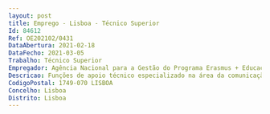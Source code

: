 ```yaml
--- 
layout: post
title: Emprego - Lisboa - Técnico Superior
Id: 84612
Ref: OE202102/0431
DataAbertura: 2021-02-18
DataFecho: 2021-03-05
Trabalho: Técnico Superior
Empregador: Agência Nacional para a Gestão do Programa Erasmus + Educação e Formação
Descricao: Funções de apoio técnico especializado na área da comunicação e imagem, designadamente a)	Participar na promoção e divulgação do Programa Erasmus+, colaborando na organização e preparação de eventos diversos b)	Colaborar na gestão do Portal e da aplicação móvel da Agência Nacional, bem como das redes sociais, em colaboração com a área de Tecnologias Informáticas c)	Apoiar o desenvolvimento de conteúdos, em articulação com as diferentes áreas, para criação de brochuras folhetos d)	Colaborar na gestão do stock de publicações e de material promocional da Agência.
CodigoPostal: 1749-070 LISBOA
Concelho: Lisboa
Distrito: Lisboa
--- 
```


